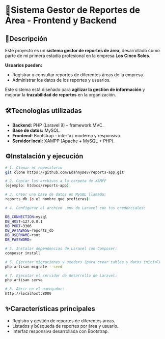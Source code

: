 # 🚀Sistema Gestor de Reportes de Área - Frontend y Backend  

## 📌Descripción  
Este proyecto es un **sistema gestor de reportes de área**, desarrollado como parte de mi primera estadía profesional en la empresa **Los Cinco Soles**.  

**Usuarios pueden:**  
- Registrar y consultar reportes de diferentes áreas de la empresa.  
- Administrar los datos de los reportes y usuarios.  

Este sistema está diseñado para **agilizar la gestión de información** y mejorar la **trazabilidad de reportes** en la organización.  

## 🛠️Tecnologías utilizadas  

- **Backend:** PHP (Laravel 9) – framework MVC.  
- **Base de datos:** MySQL.  
- **Frontend:** Bootstrap – interfaz moderna y responsiva.  
- **Servidor local:** XAMPP (Apache + MySQL + PHP).  

## ⚙️Instalación y ejecución  

```bash
# 1. Clonar el repositorio
git clone https://github.com/EdannyDev/reports-app.git

# 2. Copiar los archivos a la carpeta de XAMPP
(ejemplo: htdocs/reports-app).

# 3. Crear una base de datos en MySQL llamada:
reports_db (o el nombre que prefieras).

# 4. Configurar el archivo .env de Laravel con tus credenciales:

DB_CONNECTION=mysql
DB_HOST=127.0.0.1
DB_PORT=3306
DB_DATABASE=reports_db
DB_USERNAME=root
DB_PASSWORD=

# 5. Instalar dependencias de Laravel con Composer:
composer install

# 6. Ejecutar migraciones y seeders (para crear tablas y datos iniciales):
php artisan migrate --seed

# 7. Ejecutar el servidor de desarrollo de Laravel:
php artisan serve

# 8. Abrir en el navegador:
http://localhost:8000

```

## ✨Características principales
- Registro y gestión de reportes de diferentes áreas.
- Listados y búsqueda de reportes por área y usuario.
- Interfaz responsiva desarrollada con Bootstrap.
